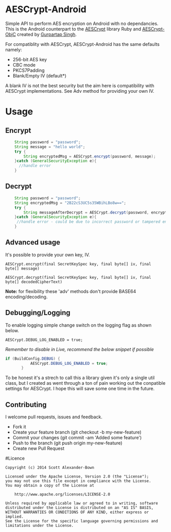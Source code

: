 AESCrypt-Android
================

Simple API to perform AES encryption on Android with no dependancies. This is the Android counterpart to the [AESCrypt](https://github.com/Gurpartap/aescrypt) library Ruby and [AESCrypt-ObjC](http://github.com/Gurpartap/AESCrypt-ObjC) created by [Gurpartap Singh](https://github.com/Gurpartap).  

For compatiblity with AESCrypt, AESCrypt-Android has the same defaults namely: 

 * 256-bit AES key
 * CBC mode
 * PKCS7Padding
 * Blank/Empty IV (default*)


A blank IV is not the best security but the aim here is compatibility with AESCrypt implementations. See Adv method for providing your own IV.


# Usage

## Encrypt

```java
	String password = "password";
	String message = "hello world";	
	try {
    	String encryptedMsg = AESCrypt.encrypt(password, message);
    }catch (GeneralSecurityException e){
      //handle error
	}
```

## Decrypt

```java
	String password = "password";
    String encryptedMsg = "2B22cS3UC5s35WBihLBo8w==";
	try {
        String messageAfterDecrypt = AESCrypt.decrypt(password, encryptedMsg);
    }catch (GeneralSecurityException e){
	 //handle error - could be due to incorrect password or tampered encryptedMsg
    }
```

## Advanced usage

It's possible to provide your own key, IV. 

`AESCrypt.encrypt(final SecretKeySpec key, final byte[] iv, final byte[] message)`

`AESCrypt.decrypt(final SecretKeySpec key, final byte[] iv, final byte[] decodedCipherText)`


**Note:** for flexibility these 'adv' methods don't provide BASE64 encoding/decoding.


## Debugging/Logging

To enable logging simple change switch on the logging flag as shown below.   

`AESCrypt.DEBUG_LOG_ENABLED = true;`

*Remember to disable in Live, recommend the below snippet if possible*


```java
if (BuildConfig.DEBUG) {
           AESCrypt.DEBUG_LOG_ENABLED = true;
       }
```
       
       

To be honest it's a strech to call this a library given it's only a single util class, but I created as went through a ton of pain working out the conpatible settings for AESCrypt. I hope this will save some one time in the future. 



## Contributing

I welcome pull requests, issues and feedback.  

- Fork it
- Create your feature branch (git checkout -b my-new-feature)
- Commit your changes (git commit -am 'Added some feature')
- Push to the branch (git push origin my-new-feature)
- Create new Pull Request


#Licence

    Copyright (c) 2014 Scott Alexander-Bown
    
    Licensed under the Apache License, Version 2.0 (the "License");
    you may not use this file except in compliance with the License.
    You may obtain a copy of the License at
    
        http://www.apache.org/licenses/LICENSE-2.0
    
    Unless required by applicable law or agreed to in writing, software
    distributed under the License is distributed on an "AS IS" BASIS,
    WITHOUT WARRANTIES OR CONDITIONS OF ANY KIND, either express or implied.
    See the License for the specific language governing permissions and
    limitations under the License.
